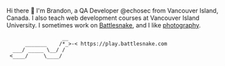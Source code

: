 Hi there 👋 I'm Brandon, a QA Developer @echosec from Vancouver Island, Canada. I also teach web development courses at Vancouver Island University. I sometimes work on [Battlesnake](https://play.battlesnake.com), and I like [photography](https://brandonb.ca/photos).

```
                  __
      _______    /*_>-< https://play.battlesnake.com
  ___/ _____ \__/ /
 <____/     \____/
```
